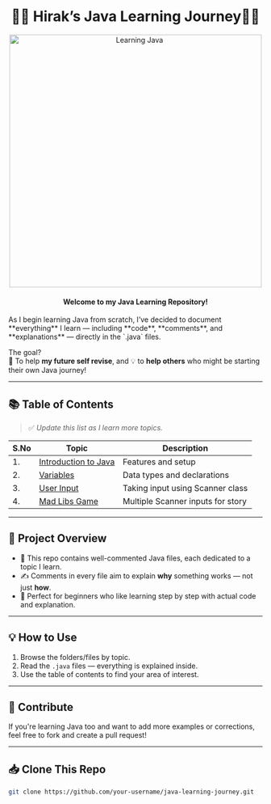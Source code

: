 <h1 align="center">🧑‍💻 Hirak’s Java Learning Journey🧑‍💻</h1>

<p align="center">
  <img src="https://media.giphy.com/media/qgQUggAC3Pfv687qPC/giphy.gif" alt="Learning Java" width="500">
</p>


<h4 align="center">Welcome to my Java Learning Repository!</h4> 
As I begin learning Java from scratch, I’ve decided to document **everything** I learn — including **code**, **comments**, and **explanations** — directly in the `.java` files.

The goal?  
📘 To help **my future self revise**, and 💡 to **help others** who might be starting their own Java journey!

---

## 📚 Table of Contents

> ✅ *Update this list as I learn more topics.*

| S.No | Topic               | Description                        |
|------|---------------------|------------------------------------|
| 1.   | [Introduction to Java](#) | Features and setup       |
| 2.   | [Variables](#)           | Data types and declarations        |
| 3.   | [User Input](#)          | Taking input using Scanner class  |
| 4.   | [Mad Libs Game](#)          | Multiple Scanner inputs for story  |

---

## 🧭 Project Overview

- 📂 This repo contains well-commented Java files, each dedicated to a topic I learn.
- ✍️ Comments in every file aim to explain **why** something works — not just **how**.
- 📘 Perfect for beginners who like learning step by step with actual code and explanation.

---

## 💡 How to Use

1. Browse the folders/files by topic.
2. Read the `.java` files — everything is explained inside.
3. Use the table of contents to find your area of interest.

---

## 🤝 Contribute

If you're learning Java too and want to add more examples or corrections, feel free to fork and create a pull request!

---

## 📥 Clone This Repo

```bash
git clone https://github.com/your-username/java-learning-journey.git
